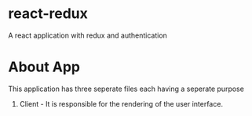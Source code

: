 # react-redux
A react application with redux and authentication

# About App

This application has three seperate files each having a seperate purpose
1. Client - It is responsible for the rendering of the user interface.
